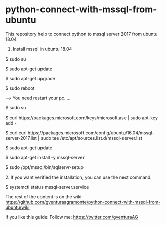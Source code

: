 # python-connect-with-mssql-from-ubuntu
 This repository help to connect python to mssql server 2017 from ubuntu 18.04
 
 1. Install mssql in ubuntu 18.04
 
 <p>$ sudo su</p>
 <p>$ sudo apt-get update</p>
 <p>$ sudo apt-get upgrade</p>
 <p>$ sudo reboot</p> --> You need restart your pc.
 ...
 <p>$ sudo su</p>
 <p>$ curl https://packages.microsoft.com/keys/microsoft.asc | sudo apt-key add -</p>
 <p>$ curl curl https://packages.microsoft.com/config/ubuntu/16.04/mssql-server-2017.list | sudo tee /etc/apt/sources.list.d/mssql-server.list</p>
 <p>$ sudo apt-get update</p>
 <p>$ sudo apt-get install -y mssql-server</p>
 <p>$ sudo /opt/mssql/bin/sqlservr-setup</p>
 
 <p>2. If you want verified the installation, you can use the next command:</p>
 <p>$ systemctl status mssql-server.service</p>

The rest of the content is on the wiki: https://github.com/gventuraagramonte/python-connect-with-mssql-from-ubuntu/wiki

If you like this guide: Follow me: https://twitter.com/gventuraAG
